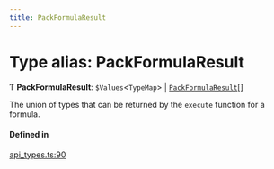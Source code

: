 ```yaml
---
title: PackFormulaResult
---
```

# Type alias: PackFormulaResult

Ƭ **PackFormulaResult**: `$Values`<`TypeMap`\> \| [`PackFormulaResult`](PackFormulaResult.md)[]

The union of types that can be returned by the `execute` function for a formula.

#### Defined in

[api_types.ts:90](https://github.com/coda/packs-sdk/blob/main/api_types.ts#L90)
